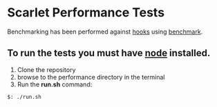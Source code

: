 Scarlet Performance Tests
=========================

Benchmarking has been performed against [hooks](https://github.com/bnoguchi/hooks-js) using [benchmark](https://github.com/bestiejs/benchmark.js).

## To run the tests you must have [node](http://nodejs.org/) installed.

1. Clone the repository
2. browse to the performance directory in the terminal
3. Run the **run.sh** command:

```
$: ./run.sh

```